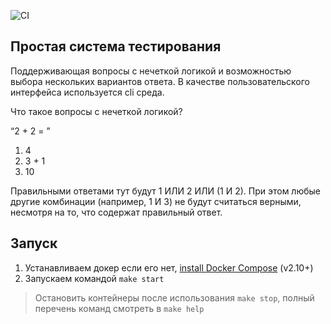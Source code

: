 ![CI](https://github.com/dunglas/symfony-docker/workflows/CI/badge.svg)

## Простая система тестирования

Поддерживающая вопросы с нечеткой логикой и возможностью выбора нескольких вариантов ответа. В качестве пользовательского интерфейса используется cli среда.

Что такое вопросы с нечеткой логикой?

“2 + 2 = ”
1. 4
2. 3 + 1
3. 10

Правильными ответами тут будут 1 ИЛИ 2 ИЛИ (1 И 2). При этом любые другие комбинации (например, 1 И 3) не будут считаться верными, несмотря на то, что содержат правильный ответ.

## Запуск

1. Устанавливаем докер если его нет, [install Docker Compose](https://docs.docker.com/compose/install/) (v2.10+)
2. Запускаем командой `make start`
> Остановить контейнеры после использования `make stop`, полный перечень команд смотреть в `make help`
